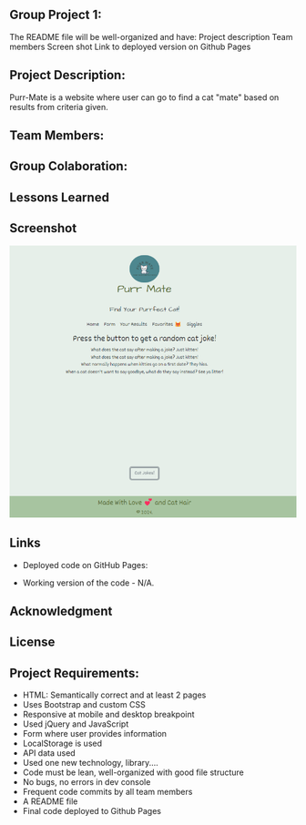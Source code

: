## Group Project 1:  
The README file will be well-organized and have:
Project description
Team members 
Screen shot 
Link to deployed version on Github Pages 

## Project Description:
Purr-Mate is a website where user can go to find a cat "mate" based on results from criteria given.

## Team Members:


## Group Colaboration:


## Lessons Learned


## Screenshot
![alt text](image.png)

## Links

*  Deployed code on GitHub Pages:


*  Working version of the code - N/A.

## Acknowledgment


## License

## Project Requirements:
- HTML:  Semantically correct and at least 2 pages
- Uses Bootstrap and custom CSS
- Responsive at mobile and desktop breakpoint
- Used jQuery and JavaScript
- Form where user provides information
- LocalStorage is used
- API data used
- Used one new technology, library....
- Code must be lean, well-organized with good file structure
- No bugs, no errors in dev console
- Frequent code commits by all team members
- A README file
- Final code deployed to Github Pages


